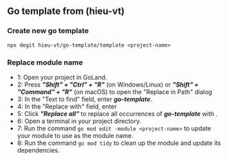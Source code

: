 ## Go template from (hieu-vt)

### Create new go template

```
npx degit hieu-vt/go-template/template <project-name>
```

### **Replace module name**

- 1:
  Open your project in GoLand.
- 2:
  Press **_"Shift" + "Ctrl" + "R"_** (on Windows/Linux) or **_"Shift" + "Command" + "R"_** (on macOS) to open the "Replace in Path" dialog
- 3:
  In the "Text to find" field, enter **_go-template_**.
- 4:
  In the "Replace with" field, enter **_<project-name>_**
- 5:
  Click **_"Replace all"_** to replace all occurrences of **_go-template_** with **_<project-name>_**.
- 6:
  Open a terminal in your project directory.
- 7:
  Run the command `go mod edit -module <project-name>` to update your module to use **_<project-name>_** as the module name.
- 8:
  Run the command `go mod tidy` to clean up the module and update its dependencies.
